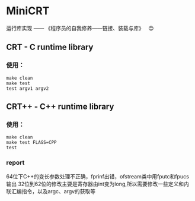 # MiniCRT  

运行库实现 —— 《程序员的自我修养——链接、装载与库》 
&nbsp; :blush: 
    
  
## CRT - C runtime library    
### 使用：  
```shell
make clean
make test
test argv1 argv2
```  

  
  
## CRT++ - C++ runtime library  
### 使用：  
```shell
make clean
make test FLAGS=CPP
test
```


### report  
64位下C++的变长参数处理不正确，fprinf出错，ofstream类中用fputc和fpucs输出
32位到62位的修改主要是寄存器由int变为long,所以需要修改一些定义和内联汇编指令，以及argc、argv的获取等
  

